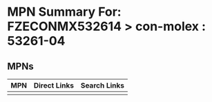 



# MPN Summary For: FZECONMX532614 > con-molex : 53261-04

## MPNs
  

|MPN|Direct Links|Search Links|
| :--- | :--- | :--- |
||||
